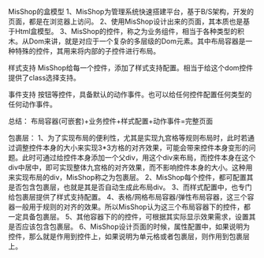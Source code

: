 MisShop的盒模型
1、MisShop为管理系统快速搭建平台，基于B/S架构，开发的页面，都是在浏览器上访问。
2、使用MisShop设计出来的页面，其本质也是基于Html盒模型。
3、MisShop的控件，称之为业务组件，相当于各种类型的积木。从Dom来讲，就是对应于一个复杂的多层级的Dom元素。其中布局容器是一种特殊的控件，其用来将内部的子控件进行布局。

样式支持
MisShop给每一个控件，添加了样式支持配置。相当于给这个dom控件提供了class选择支持。

事件支持
按钮等控件，具备默认的动作事件。也可以给任何控件配置任何类型的任何动作事件。

总结：
布局容器(可嵌套)+业务控件+样式配置+动作事件=完整页面

包裹层：
1、为了实现布局的便利性，尤其是实现九宫格等规则布局时，此时若通过调整控件本身的大小来实现3*3方格的对齐效果，可能会带来控件本身变形的问题。此时可通过给控件本身添加一个父div，用这个div来布局，而控件本身在这个div中居中，即可实现整体九宫格的对齐效果，而不影响控件本身的大小。这种用来实现布局的div，MisShop称之为包裹层。
2、MisShop每个控件，都可配置其是否包含包裹层，也就是其是否自动生成此布局div。
3、而样式配置中，也专门给包裹层提供了样式支持配置。
4、表格/网格布局容器/弹性布局容器，这三个容器一般用于规则的对齐的效果。所以MisShop认为这三个布局容器下的控件，都一定具备包裹层。
5、其他容器下的的控件，可根据其实际显示效果需求，设置其是否应该包含包裹层。
6、MisShop设计页面的时候，属性配置中，如果说明为控件，那么就是作用到控件上，如果说明为单元格或者包裹层，则作用到包裹层上。
